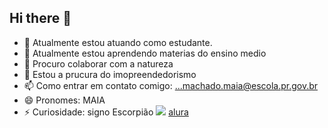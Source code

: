 ## Hi there 👋

- 🔭 Atualmente estou atuando como estudante.
- 🌱 Atualmente estou aprendendo materias do ensino medio
- 👯 Procuro colaborar com a natureza
- 🤔 Estou a prucura do imopreendedorismo
- 📫 Como entrar em contato comigo: ...machado.maia@escola.pr.gov.br
- 😄 Pronomes: MAIA
- ⚡ Curiosidade: signo Escorpião
![](https://media.tenor.com/Y1bYCm1oDncAAAAM/salut.gif)
[alura](www.alura.com.br)

